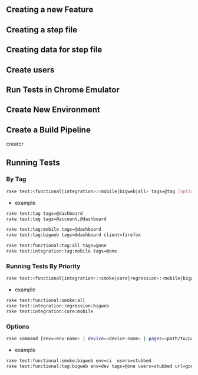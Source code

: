 ## Creating a new Feature
## Creating a step file
## Creating data for step file
## Create users
## Run Tests in Chrome Emulator
## Create New Environment
## Create a Build Pipeline
creatcr
## Running Tests

### By Tag
```bash
rake test:<functional|integration>:<mobile|bigweb|all> tags=@tag [options]
```
- example
```bash
rake test:tag tags=@dashboard
rake test:tag tags=@account,@dashboard

rake test:tag:mobile tags=@dashboard
rake test:tag:bigweb tags=@dashboard client=firefox

rake test:functional:tag:all tags=@one
rake test:integration:tag:mobile tags=@one

```

### Running Tests By Priority
```bash
rake test:<functional|integration>:<smoke|core|regression>:<mobile|bigweb|all> [options]
```
- example
```bash
rake test:functional:smoke:all 
rake test:integration:regression:bigweb
rake test:integration:core:mobile 

```

### Options
```bash
rake command [env=<env-name> | device=<device-name> | pages=<path/to/pages> | data_suite=<name> | url=<url> | report_file=<path> | client=<device&browser> | users=<profiles-name> | ]
```
- example
```bash
rake test:functional:smoke:bigweb env=ci  users=stubbed
rake test:functional:tag:bigweb env=dev tags=@one users=stubbed url=google.com report_file=abc.html client=firefox data_suite=default page_dir=default 
   
```


